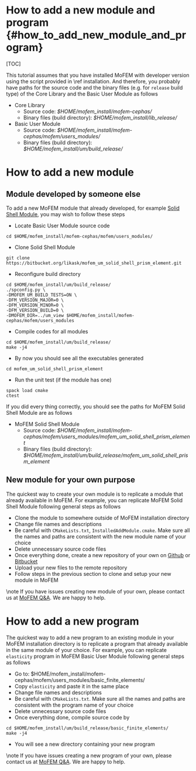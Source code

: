 How to add a new module and program {#how_to_add_new_module_and_program}
==========================================================

[TOC]

This tutorial assumes that you have installed MoFEM with developer version using
the script provided in \ref installation. And therefore, you probably have paths
for the source code and the binary files (e.g. for `release` build type) of the
Core Library and the Basic User Module as follows

- Core Library
  - Source code: *$HOME/mofem_install/mofem-cephas/*
  - Binary files (build directory): *$HOME/mofem_install/lib_release/*
- Basic User Module
  - Source code: *$HOME/mofem_install/mofem-cephas/mofem/users_modules/*
  - Binary files (build directory): *$HOME/mofem_install/um/build_release/*

# How to add a new module

## Module developed by someone else

To add a new MoFEM module that already developed, for example [Solid Shell
Module](https://bitbucket.org/likask/mofem_um_solid_shell_prism_element/src/master/), you may wish to follow these steps

- Locate Basic User Module source code
```
cd $HOME/mofem_install/mofem-cephas/mofem/users_modules/
```

- Clone Solid Shell Module
```
git clone https://bitbucket.org/likask/mofem_um_solid_shell_prism_element.git
```

- Reconfigure build directory
```
cd $HOME/mofem_install/um/build_release/
./spconfig.py \
-DMOFEM_UM_BUILD_TESTS=ON \
-DFM_VERSION_MAJOR=0 \
-DFM_VERSION_MINOR=0 \
-DFM_VERSION_BUILD=0 \
-DMOFEM_DIR=../um_view $HOME/mofem_install/mofem-cephas/mofem/users_modules
```

- Compile codes for all modules
```
cd $HOME/mofem_install/um/build_release/
make -j4
```

- By now you should see all the executables generated
```
cd mofem_um_solid_shell_prism_element
```

- Run the unit test (if the module has one)
```
spack load cmake
ctest
```

If you did every thing correctly, you should see the paths for MoFEM
Solid Shell Module are as follows

- MoFEM Solid Shell Module
  - Source code: *$HOME/mofem_install/mofem-cephas/mofem/users_modules/mofem_um_solid_shell_prism_element*
  - Binary files (build directory): *$HOME/mofem_install/um/build_release/mofem_um_solid_shell_prism_element*

## New module for your own purpose

The quickest way to create your own module is to replicate a module that already
available in MoFEM. For example, you can replicate MoFEM Solid Shell Module
following general steps as follows

- Clone the module to somewhere outside of MoFEM installation directory
- Change file names and descriptions
- Be careful with `CMakeLists.txt`, `InstalledAddModule.cmake`. Make sure all
  the names and paths are consistent with the new module name of your choice
- Delete unnecessary source code files
- Once everything done, create a new repository of your own on
  [Github](https://github.com) or [Bitbucket](https://bitbucket.org)
- Upload your new files to the remote repository
- Follow steps in the previous section to clone and setup your new module in MoFEM

\note If you have issues creating new module of your own, please contact us at [MoFEM
Q&A](https://groups.google.com/forum/#!categories/mofem-group). We are happy to help.


# How to add a new program

The quickest way to add a new program to an existing module in your
MoFEM installation directory is to replicate a program that already available in
the same module of your choice. For example, you can replicate `elasticity`
program in MoFEM Basic User Module following general steps as follows

- Go to:
  $HOME/mofem_install/mofem-cephas/mofem/users_modules/basic_finite_elements/
- Copy `elasticity` and paste it in the same place
- Change file names and descriptions
- Be careful with `CMakeLists.txt`. Make sure all the names and paths are consistent with the program name of your choice
- Delete unnecessary source code files
- Once everything done, compile source code by
```
cd $HOME/mofem_install/um/build_release/basic_finite_elements/
make -j4
```
- You will see a new directory containing your new program

\note If you have issues creating a new program of your own, please contact us at [MoFEM
Q&A](https://groups.google.com/forum/#!categories/mofem-group). We are happy to help.